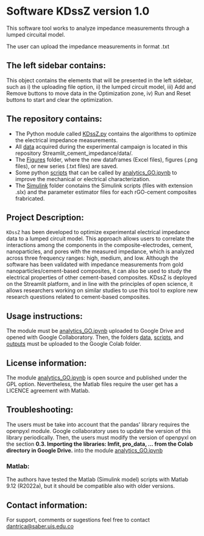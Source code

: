 # Software KDssZ version 1.0

This software tool works to analyze impedance measurements through a lumped circuital model.

The user can upload the impedance measurements in format .txt

## The left sidebar contains:

This object contains the elements that will be presented in the left sidebar, such as i) the uploading file option, ii) the lumped circuit model, iii) Add and Remove buttons to move data in the Optimization zone, iv) Run and Reset buttons to start and clear the optimization.



## The repository contains:

- The Python module called [KDssZ.py](https://github.com/dantrica/Streamlit_cement_impedance/blob/c79735cefb679f8cb21de758db89e5011d7d15d4/KDssZ.py) contains the algorithms to optimize the electrical impedance measurements.
- All [data](https://github.com/dantrica/Streamlit_cement_impedance/tree/c79735cefb679f8cb21de758db89e5011d7d15d4/data) acquired during the experimental campaign is located in this repository Streamlit_cement_impedance/data/.
- The [Figures](https://github.com/dantrica/Streamlit_cement_impedance/tree/c79735cefb679f8cb21de758db89e5011d7d15d4/figures) folder, where the new dataframes (Excel files), figures (.png files), or new series (.txt files) are saved.
- Some python [scripts](scripts) that can be called by [analytics_GO.ipynb](analytics_GO.ipynb) to improve the mechanical or electrical characterization.
- The [Simulink](/Simulink) folder conotains the Simulink scripts (files with extension .slx) and the parameter estimator files for each rGO-cement composites frabricated.

## Project Description: 

$\texttt{KDssZ}$ has been developed to optimize experimental electrical impedance data to a lumped circuit model. This approach allows users to correlate the interactions among the components in the composite-electrodes, cement, nanoparticles, and pores with the measured impedance, which is analyzed across three frequency ranges: high, medium, and low. Although the software has been validated with impedance measurements from gold nanoparticles/cement-based composites, it can also be used to study the electrical properties of other cement-based composites. KDssZ is deployed on the Streamlit platform, and in line with the principles of open science, it allows researchers working on similar studies to use this tool to explore new research questions related to cement-based composites.

## Usage instructions:

The module must be [analytics_GO.ipynb](analytics_GO.ipynb) uploaded to Google Drive and opened with Google Collaboratory. Then, the folders [data](/data), [scripts](/scripts), and [outputs](/outputs) must be uploaded to the Google Colab folder. 

## License information:

The module [analytics_GO.ipynb](analytics_GO.ipynb) is open source and published under the GPL option. Nevertheless, the Matlab files require the user get has a LICENCE agreement with Matlab.

## Troubleshooting:

The users must be take into account that the pandas' library requires the openpyxl module. Google collaboratory uses to update the version of this library periodically. Then, the users must modify the version of openpyxl on the section <b>0.3. Importing the libraries: lmfit, pro_data, ... from the Colab directory in Google Drive.</b> into the module [analytics_GO.ipynb](analytics_GO.ipynb)

### Matlab:
The authors have tested the Matlab (Simulink model) scripts with Matlab 9.12 (R2022a), but it should be compatible also with older versions.


## Contact information:

For support, comments or sugestions feel free to contact dantrica@saber.uis.edu.co
